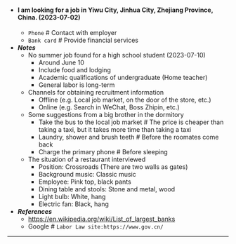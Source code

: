 - #### I am looking for a job in Yiwu City, Jinhua City, Zhejiang Province, China. (2023-07-02)
    - `Phone` # Contact with employer
    - `Bank card` # Provide financial services
- ***Notes***
    - No summer job found for a high school student (2023-07-10)
        - Around June 10
        - Include food and lodging
        - Academic qualifications of undergraduate (Home teacher)
        - General labor is long-term
    - Channels for obtaining recruitment information
        - Offline (e.g. Local job market, on the door of the store, etc.)
        - Online (e.g. Search in WeChat, Boss Zhipin, etc.)
    - Some suggestions from a big brother in the dormitory
        - Take the bus to the local job market # The price is cheaper than taking a taxi, but it takes more time than taking a taxi
        - Laundry, shower and brush teeth # Before the roomates come back
        - Charge the primary phone # Before sleeping
    - The situation of a restaurant interviewed
        - Position: Crossroads (There are two walls as gates)
        - Background music: Classic music
        - Employee: Pink top, black pants
        - Dining table and stools: Stone and metal, wood
        - Light bulb: White, hang
        - Electric fan: Black, hang
- ***References***
    - https://en.wikipedia.org/wiki/List_of_largest_banks
    - Google # `Labor Law site:https://www.gov.cn/`
- ---
